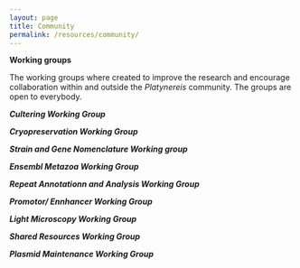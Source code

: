 ```yaml
---
layout: page
title: Community
permalink: /resources/community/
---
```


**Working groups**

The working groups where created to improve the research and encourage collaboration within and outside the *Platynereis* community. The groups are open to everybody.

***Cultering Working Group***

***Cryopreservation Working Group***

***Strain and Gene Nomenclature Working group***

***Ensembl Metazoa Working Group***

***Repeat Annotationn and Analysis Working Group***

***Promotor/ Ennhancer Working Group***

***Light Microscopy Working Group***

***Shared Resources Working Group***

***Plasmid Maintenance Working Group***

